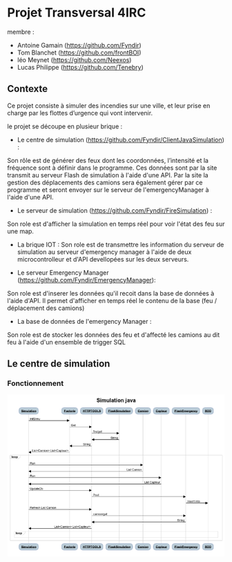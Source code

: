 # Projet Transversal 4IRC

membre : 
* Antoine Gamain (https://github.com/Fyndir)
* Tom Blanchet (https://github.com/frontBOI)
* léo Meynet (https://github.com/Neexos)
* Lucas Philippe (https://github.com/Tenebry)

## Contexte

Ce projet consiste à simuler des incendies sur une ville, et leur prise en charge par les flottes d’urgence qui vont intervenir.

le projet se découpe en plusieur brique : 

* Le centre de simulation (https://github.com/Fyndir/ClientJavaSimulation) : 

Son rôle est de générer des feux dont les coordonnées, l’intensité et la fréquence sont à définir dans le programme. Ces données sont par la site transmit au serveur Flash de simulation à l'aide d'une API.
Par la site la gestion des déplacements des camions sera également gérer par ce programme et seront envoyer sur le serveur de l'emergencyManager à l'aide d'une API.

* Le serveur de simulation (https://github.com/Fyndir/FireSimulation) :

Son role est d'afficher la simulation en temps réel pour voir l'état des feu sur une map.

* La brique IOT :
Son role est de transmettre les information du serveur de simulation au serveur d'emergency manager à l'aide de deux microcontrolleur et d'API devellopées sur les deux serveurs.

* Le serveur Emergency Manager (https://github.com/Fyndir/EmergencyManager):

Son role est d'inserer les données qu'il recoit dans la base de données à l'aide d'API. Il permet d'afficher en temps réel le contenu de la base (feu / déplacement des camions)

* La base de données de l'emergency Manager : 

Son role est de stocker les données des feu et d'affecté les camions au dit feu à l'aide d'un ensemble de trigger SQL

## Le centre de simulation

### Fonctionnement
![Image of sequence diag](https://github.com/Fyndir/ClientJavaSimulation/blob/master/Simulation%20java.png)
